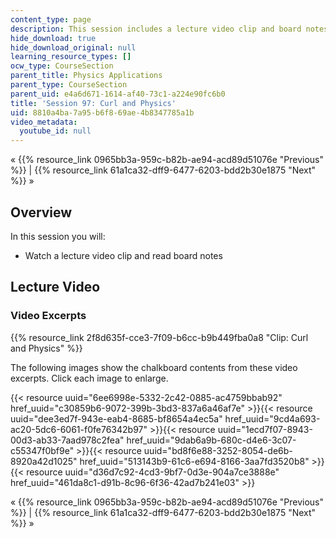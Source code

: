 ```yaml
---
content_type: page
description: This session includes a lecture video clip and board notes.
hide_download: true
hide_download_original: null
learning_resource_types: []
ocw_type: CourseSection
parent_title: Physics Applications
parent_type: CourseSection
parent_uid: e4a6d671-1614-af40-73c1-a224e90fc6b0
title: 'Session 97: Curl and Physics'
uid: 8810a4ba-7a95-b6f8-69ae-4b8347785a1b
video_metadata:
  youtube_id: null
---
```


« {{% resource_link 0965bb3a-959c-b82b-ae94-acd89d51076e "Previous" %}} | {{% resource_link 61a1ca32-dff9-6477-6203-bdd2b30e1875 "Next" %}} »

Overview
--------

In this session you will:

*   Watch a lecture video clip and read board notes

Lecture Video
-------------

### Video Excerpts

{{% resource_link 2f8d635f-cce3-7f09-b6cc-b9b449fba0a8 "Clip: Curl and Physics" %}}

The following images show the chalkboard contents from these video excerpts. Click each image to enlarge.

{{< resource uuid="6ee6998e-5332-2c42-0885-ac4759bbab92" href_uuid="c30859b6-9072-399b-3bd3-837a6a46af7e" >}}{{< resource uuid="dee3ed7f-943e-eab4-8685-bf8654a4ec5a" href_uuid="9cd4a693-ac20-5dc6-6061-f0fe76342b97" >}}{{< resource uuid="1ecd7f07-8943-00d3-ab33-7aad978c2fea" href_uuid="9dab6a9b-680c-d4e6-3c07-c55347f0bf9e" >}}{{< resource uuid="bd8f6e88-3252-8054-de6b-8920a42d1025" href_uuid="513143b9-61c6-e694-8166-3aa7fd3520b8" >}}  
{{< resource uuid="d36d7c92-4cd3-9bf7-0d3e-904a7ce3888e" href_uuid="461da8c1-d91b-8c96-6f36-42ad7b241e03" >}}

« {{% resource_link 0965bb3a-959c-b82b-ae94-acd89d51076e "Previous" %}} | {{% resource_link 61a1ca32-dff9-6477-6203-bdd2b30e1875 "Next" %}} »